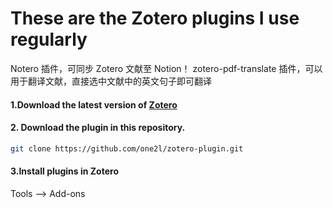 # These are the Zotero plugins I use regularly

Notero 插件，可同步 Zotero 文献至 Notion！
zotero-pdf-translate 插件，可以用于翻译文献，直接选中文献中的英文句子即可翻译

#### 1.Download the latest version of [Zotero](https://www.zotero.org/)

#### 2. Download the plugin in this repository.

```bash
git clone https://github.com/one2l/zotero-plugin.git
```

#### 3.Install plugins in Zotero

Tools —> Add-ons
